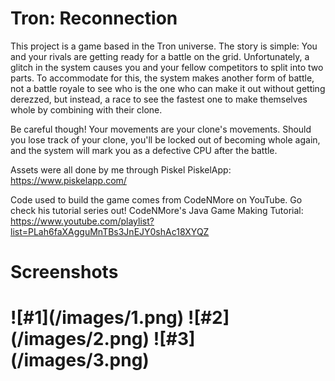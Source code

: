 # Tron: Reconnection
 This project is a game based in the Tron universe.
 The story is simple: You and your rivals are getting ready for a battle on the grid. Unfortunately, 
 a glitch in the system causes you and your fellow competitors to split into two parts. To accommodate for this, 
 the system makes another form of battle, not a battle royale to see who is the one who can make it out without getting derezzed, 
 but instead, a race to see the fastest one to make themselves whole by combining with their clone. 
 
 Be careful though! 
 Your movements are your clone's movements. 
 Should you lose track of your clone, you'll be locked out of becoming whole again,
 and the system will mark you as a defective CPU after the battle.
 
 
 Assets were all done by me through Piskel
 PiskelApp: https://www.piskelapp.com/
 
 Code used to build the game comes from CodeNMore on YouTube. Go check his tutorial series out!
 CodeNMore's Java Game Making Tutorial: https://www.youtube.com/playlist?list=PLah6faXAgguMnTBs3JnEJY0shAc18XYQZ
 
<h1>Screenshots<h1>
	![#1](/images/1.png)
	![#2](/images/2.png)
	![#3](/images/3.png)
